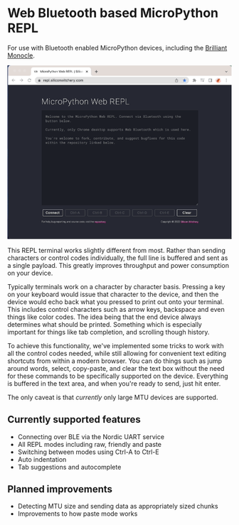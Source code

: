 # Web Bluetooth based MicroPython REPL 

For use with Bluetooth enabled MicroPython devices, including the [Brilliant Monocle](https://www.brilliant.xyz).

![Demo of the Bluetooth REPL in action](images/demo.gif)

This REPL terminal works slightly different from most. Rather than sending characters or control codes individually, the full line is buffered and sent as a single payload. This greatly improves throughput and power consumption on your device.

Typically terminals work on a character by character basis. Pressing a key on your keyboard would issue that character to the device, and then the device would echo back what you pressed to print out onto your terminal. This includes control characters such as arrow keys, backspace and even things like color codes. The idea being that the end device always determines what should be printed. Something which is especially important for things like tab completion, and scrolling though history.

To achieve this functionality, we've implemented some tricks to work with all the control codes needed, while still allowing for convenient text editing shortcuts from within a modern browser. You can do things such as jump around words, select, copy-paste, and clear the text box without the need for these commands to be specifically supported on the device. Everything is buffered in the text area, and when you're ready to send, just hit enter.

The only caveat is that *currently* only large MTU devices are supported.

## Currently supported features
- Connecting over BLE via the Nordic UART service
- All REPL modes including raw, friendly and paste
- Switching between modes using Ctrl-A to Ctrl-E
- Auto indentation
- Tab suggestions and autocomplete

## Planned improvements
- Detecting MTU size and sending data as appropriately sized chunks
- Improvements to how paste mode works
